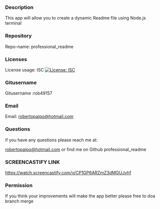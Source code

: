  ### Description 

 This app will allow you to create a dynamic Readme file using Node.js terminal 

 ### Repository 

 Repo-name: professional_readme

 ### Licenses 

 License usage: ISC [![License: ISC](https://img.shields.io/badge/License-ISC-blue.svg)](https://opensource.org/licenses/ISC)

 ### Gitusername 

 Gitusername :rob49157

 ### Email 

 Email: robertopaipo@hotmail.com

### Questions 

 if you have any questions please reach  me at: 

 robertopaipo@hotmail.com or find me on Github professional_readme

### SCREENCASTIFY LINK
https://watch.screencastify.com/v/CP1GP6ARZmZ3dMGUJvhf

### Permission 

 If you think your improvements will make the app better please free to doa branch merge
